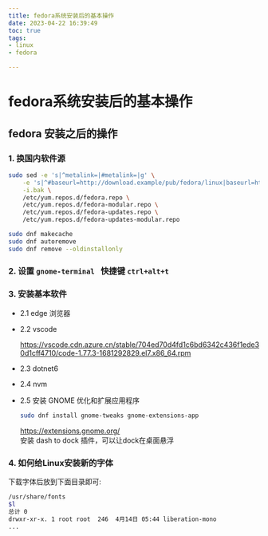 ```yaml
---
title: fedora系统安装后的基本操作
date: 2023-04-22 16:39:49
toc: true
tags:
- linux
- fedora

---
```

# fedora系统安装后的基本操作
## fedora 安装之后的操作

### 1. 换国内软件源
```bash
sudo sed -e 's|^metalink=|#metalink=|g' \
    -e 's|^#baseurl=http://download.example/pub/fedora/linux|baseurl=https://mirrors.tuna.tsinghua.edu.cn/fedora|g' \
    -i.bak \
    /etc/yum.repos.d/fedora.repo \
    /etc/yum.repos.d/fedora-modular.repo \
    /etc/yum.repos.d/fedora-updates.repo \
    /etc/yum.repos.d/fedora-updates-modular.repo

sudo dnf makecache
sudo dnf autoremove
sudo dnf remove --oldinstallonly
```
### 2. 设置 `gnome-terminal ` 快捷键 `ctrl+alt+t`
### 3. 安装基本软件
+ 2.1 edge 浏览器
+ 2.2 vscode   

    https://vscode.cdn.azure.cn/stable/704ed70d4fd1c6bd6342c436f1ede30d1cff4710/code-1.77.3-1681292829.el7.x86_64.rpm

+ 2.3 dotnet6
+ 2.4 nvm  
+ 2.5 安装 GNOME 优化和扩展应用程序  
    ```bash
    sudo dnf install gnome-tweaks gnome-extensions-app
    ```
    https://extensions.gnome.org/  
    安装 dash to dock 插件，可以让dock在桌面悬浮
### 4. 如何给Linux安装新的字体  
下载字体后放到下面目录即可:
```bash
/usr/share/fonts
$l
总计 0
drwxr-xr-x. 1 root root  246  4月14日 05:44 liberation-mono
...
```
